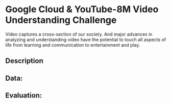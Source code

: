 # Google Cloud & YouTube-8M Video Understanding Challenge

Video captures a cross-section of our society. And major advances in analyzing and understanding video have the potential to touch all aspects of life from learning and communication to entertainment and play. 

## Description

## Data:

## Evaluation:
